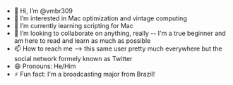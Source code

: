 - 👋 Hi, I’m @vmbr309
- 👀 I’m interested in Mac optimization and vintage computing
- 🌱 I’m currently learning scripting for Mac
- 💞️ I’m looking to collaborate on anything, really -- I'm a true beginner and am here to read and learn as much as possible
- 📫 How to reach me --> this same user pretty much everywhere but the social network formely known as Twitter
- 😄 Pronouns: He/Him
- ⚡ Fun fact: I'm a broadcasting major from Brazil!

<!---
vmbr309/vmbr309 is a ✨ special ✨ repository because its `README.md` (this file) appears on your GitHub profile.
You can click the Preview link to take a look at your changes.
--->
